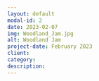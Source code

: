 ```yaml
---
layout: default
modal-id: 2
date: 2023-02-07
img: Woodland_Jam.jpg
alt: Woodland Jam
project-date: February 2023
client: 
category: 
description: 
---
```


